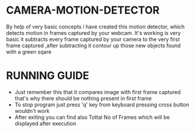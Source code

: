 # CAMERA-MOTION-DETECTOR

By help of very basic concepts i have created this motion detector, which detects motion in frames captured by your webcam. 
It's working is very basic it subtracts every frame captured by your camera to the very first frame captured ,after subtracting 
it contour up those new objects found with a green sqare


# RUNNING GUIDE
- Just remember this that it compares image with first frame captured that's why there should be nothing present in first frame 
- To stop program just press 'q' key from keyboard pressing cross button wouldn't work
- After exiting you can find also Tottal No of Frames which will be displayed after execution


